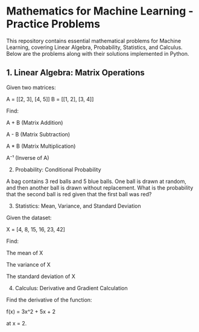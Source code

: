 # Mathematics for Machine Learning - Practice Problems

This repository contains essential mathematical problems for Machine Learning, covering Linear Algebra, Probability, Statistics, and Calculus. Below are the problems along with their solutions implemented in Python.

## 1. Linear Algebra: Matrix Operations

Given two matrices:

A = [[2, 3], [4, 5]]
B = [[1, 2], [3, 4]]

Find:

A + B (Matrix Addition)

A - B (Matrix Subtraction)

A * B (Matrix Multiplication)

A⁻¹ (Inverse of A)

2. Probability: Conditional Probability

A bag contains 3 red balls and 5 blue balls. One ball is drawn at random, and then another ball is drawn without replacement. What is the probability that the second ball is red given that the first ball was red?

3. Statistics: Mean, Variance, and Standard Deviation

Given the dataset:

X = [4, 8, 15, 16, 23, 42]

Find:

The mean of X

The variance of X

The standard deviation of X

4. Calculus: Derivative and Gradient Calculation

Find the derivative of the function:

f(x) = 3x^2 + 5x + 2

at x = 2.